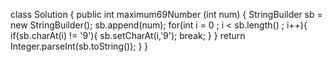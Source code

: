 class Solution {
public int maximum69Number (int num) {
StringBuilder sb = new StringBuilder();
sb.append(num);
for(int i = 0 ; i < sb.length() ; i++){
if(sb.charAt(i) != '9'){
sb.setCharAt(i,'9');
break;
}
}
return Integer.parseInt(sb.toString());
}
}